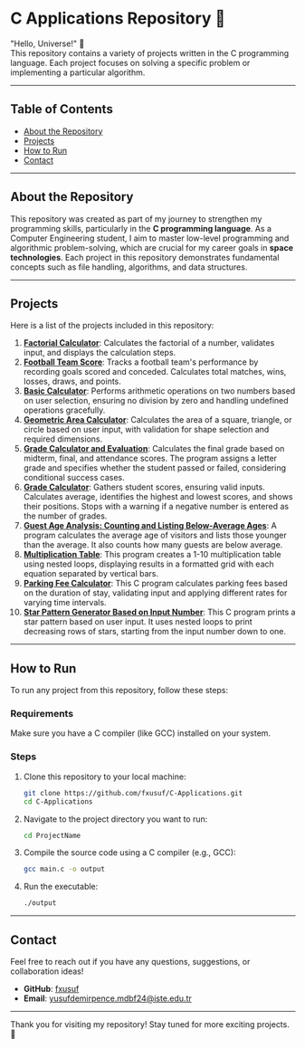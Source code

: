 # C Applications Repository 🚀

"Hello, Universe!" 🌌  
This repository contains a variety of projects written in the C programming language. Each project focuses on solving a specific problem or implementing a particular algorithm.

---

## Table of Contents

- [About the Repository](#about-the-repository)
- [Projects](#projects)
- [How to Run](#how-to-run)
- [Contact](#contact)

---

## About the Repository

This repository was created as part of my journey to strengthen my programming skills, particularly in the **C programming language**. As a Computer Engineering student, I aim to master low-level programming and algorithmic problem-solving, which are crucial for my career goals in **space technologies**. Each project in this repository demonstrates fundamental concepts such as file handling, algorithms, and data structures.

---

## Projects

Here is a list of the projects included in this repository:

1. **[Factorial Calculator](https://github.com/fxusuf/C-Applications/tree/main/Factorial%20Calculator)**: Calculates the factorial of a number, validates input, and displays the calculation steps.
2. **[Football Team Score](https://github.com/fxusuf/C-Applications/tree/main/Football%20Team%20Score)**: Tracks a football team's performance by recording goals scored and conceded. Calculates total matches, wins, losses, draws, and points.
3. **[Basic Calculator](https://github.com/fxusuf/C-Applications/tree/main/Basic%20Calculator%20App)**: Performs arithmetic operations on two numbers based on user selection, ensuring no division by zero and handling undefined operations gracefully.
4. **[Geometric Area Calculator](https://github.com/fxusuf/C-Applications/tree/main/Geometric%20Area%20Calculator)**: Calculates the area of a square, triangle, or circle based on user input, with validation for shape selection and required dimensions.
5. **[Grade Calculator and Evaluation](https://github.com/fxusuf/C-Applications/tree/main/Grade%20Calculator%20and%20Evaluation)**:  Calculates the final grade based on midterm, final, and attendance scores. The program assigns a letter grade and specifies whether the student passed or failed, considering conditional success cases.
6. **[Grade Calculator](https://github.com/fxusuf/C-Applications/tree/main/Grade%20Calculator)**: Gathers student scores, ensuring valid inputs. Calculates average, identifies the highest and lowest scores, and shows their positions. Stops with a warning if a negative number is entered as the number of grades.
7. **[Guest Age Analysis: Counting and Listing Below-Average Ages](https://github.com/fxusuf/C-Applications/tree/main/Guest%20Age%20Analysis%3A%20Counting%20and%20Listing%20Below-Average%20Ages)**: A program calculates the average age of visitors and lists those younger than the average. It also counts how many guests are below average.
8. **[Multiplication Table](https://github.com/fxusuf/C-Applications/tree/main/Multiplication%20Table)**: This program creates a 1-10 multiplication table using nested loops, displaying results in a formatted grid with each equation separated by vertical bars.
9. **[Parking Fee Calculator](https://github.com/fxusuf/C-Applications/tree/main/Parking%20Fee%20Calculator)**: This C program calculates parking fees based on the duration of stay, validating input and applying different rates for varying time intervals.
10. **[Star Pattern Generator Based on Input Number](https://github.com/fxusuf/C-Applications/tree/main/Star%20Pattern%20Generator%20Based%20on%20Input%20Number)**: This C program prints a star pattern based on user input. It uses nested loops to print decreasing rows of stars, starting from the input number down to one.
---

## How to Run

To run any project from this repository, follow these steps:

### Requirements
Make sure you have a C compiler (like GCC) installed on your system.

### Steps
1. Clone this repository to your local machine:
   ```bash
   git clone https://github.com/fxusuf/C-Applications.git
   cd C-Applications
   ```
2. Navigate to the project directory you want to run:
   ```bash
   cd ProjectName
   ```
3. Compile the source code using a C compiler (e.g., GCC):
   ```bash
   gcc main.c -o output
   ```
4. Run the executable:
   ```bash
   ./output
   ```

---

## Contact

Feel free to reach out if you have any questions, suggestions, or collaboration ideas!

- **GitHub**: [fxusuf](https://github.com/fxusuf)
- **Email**: [yusufdemirpence.mdbf24@iste.edu.tr](mailto:yusufdemirpence.mdbf24@iste.edu.tr)

---

Thank you for visiting my repository! Stay tuned for more exciting projects. 🚀
